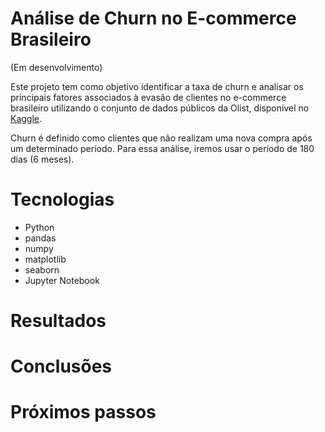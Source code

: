 # Análise de Churn no E-commerce Brasileiro

(Em desenvolvimento)

Este projeto tem como objetivo identificar a taxa de churn e analisar os principais fatores associados à evasão de clientes no e-commerce brasileiro utilizando o conjunto de dados públicos da Olist, disponível no [Kaggle](https://www.kaggle.com/datasets/olistbr/brazilian-ecommerce/data).

Churn é definido como clientes que não realizam uma nova compra após um determinado período. Para essa análise, iremos usar o período de 180 dias (6 meses).

# Tecnologias 
- Python
- pandas
- numpy
- matplotlib
- seaborn
- Jupyter Notebook

# Resultados

# Conclusões

# Próximos passos